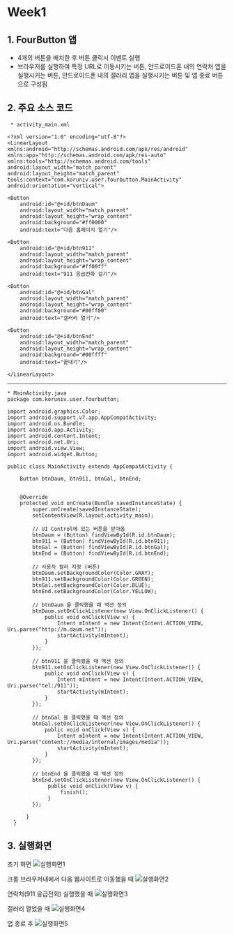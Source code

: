 # Week1

## 1. FourButton 앱
* 4개의 버튼을 배치한 후 버튼 클릭시 이벤트 실행
* 브라우저를 실행하여 특정 URL로 이동시키는 버튼, 안드로이드폰 내의 연락처 앱을 실행시키는 버튼, 안드로이드폰 내의 갤러리 앱을 실행시키는 버튼 및 앱 종료 버튼으로 구성됨

## 2. 주요 소스 코드

     * activity_main.xml

    <?xml version="1.0" encoding="utf-8"?>
    <LinearLayout xmlns:android="http://schemas.android.com/apk/res/android"
    xmlns:app="http://schemas.android.com/apk/res-auto"
    xmlns:tools="http://schemas.android.com/tools"
    android:layout_width="match_parent"
    android:layout_height="match_parent"
    tools:context="com.koruniv.user.fourbutton.MainActivity"
    android:orientation="vertical">

    <Button
        android:id="@+id/btnDaum"
        android:layout_width="match_parent"
        android:layout_height="wrap_content"
        android:background="#ff0000"
        android:text="다음 홈페이지 열기"/>

    <Button
        android:id="@+id/btn911"
        android:layout_width="match_parent"
        android:layout_height="wrap_content"
        android:background="#ff00ff"
        android:text="911 응급전화 걸기"/>

    <Button
        android:id="@+id/btnGal"
        android:layout_width="match_parent"
        android:layout_height="wrap_content"
        android:background="#00ff00"
        android:text="갤러리 열기"/>

    <Button
        android:id="@+id/btnEnd"
        android:layout_width="match_parent"
        android:layout_height="wrap_content"
        android:background="#00ffff"
        android:text="끝내기"/>

    </LinearLayout>

---

    * MainActivity.java
    package com.koruniv.user.fourbutton;

    import android.graphics.Color;
    import android.support.v7.app.AppCompatActivity;
    import android.os.Bundle;
    import android.app.Activity;
    import android.content.Intent;
    import android.net.Uri;
    import android.view.View;
    import android.widget.Button;

    public class MainActivity extends AppCompatActivity {

        Button btnDaum, btn911, btnGal, btnEnd;


        @Override
        protected void onCreate(Bundle savedInstanceState) {
            super.onCreate(savedInstanceState);
            setContentView(R.layout.activity_main);

            // UI Control에 있는 버튼을 받아옴
            btnDaum = (Button) findViewById(R.id.btnDaum);
            btn911 = (Button) findViewById(R.id.btn911);
            btnGal = (Button) findViewById(R.id.btnGal);
            btnEnd = (Button) findViewById(R.id.btnEnd);

            // 사용자 컬러 지정 (버튼)
            btnDaum.setBackgroundColor(Color.GRAY);
            btn911.setBackgroundColor(Color.GREEN);
            btnGal.setBackgroundColor(Color.BLUE);
            btnEnd.setBackgroundColor(Color.YELLOW);

            // btnDaum 을 클릭했을 때 액션 정의
            btnDaum.setOnClickListener(new View.OnClickListener() {
                public void onClick(View v) {
                    Intent mIntent = new Intent(Intent.ACTION_VIEW, Uri.parse("http://m.daum.net"));
                    startActivity(mIntent);
                }
            });

            // btn911 을 클릭했을 때 액션 정의
            btn911.setOnClickListener(new View.OnClickListener() {
                public void onClick(View v) {
                    Intent mIntent = new Intent(Intent.ACTION_VIEW, Uri.parse("tel:/911"));
                    startActivity(mIntent);
                }
            });

            // btnGal 을 클릭했을 때 액션 정의
            btnGal.setOnClickListener(new View.OnClickListener() {
                public void onClick(View v) {
                    Intent mIntent = new Intent(Intent.ACTION_VIEW, Uri.parse("content://media/internal/images/media"));
                    startActivity(mIntent);
                }
            });

            // btnEnd 을 클릭했을 때 액션 정의
            btnEnd.setOnClickListener(new View.OnClickListener() {
                 public void onClick(View v) {
                     finish();
                 }
            });

          }
      }

## 3. 실행화면

초기 화면
![실행화면1](/week1/images/fourbutton1.jpg)


크롬 브라우저내에서 다음 웹사이트로 이동했을 때
![실행화면2](/week1/images/fourbutton2.jpg)


연락처(911 응급전화) 실행했을 때
![실행화면3](/week1/images/fourbutton3.jpg)


갤러리 열었을 때
![실행화면4](/week1/images/fourbutton4.jpg)


앱 종료 후
![실행화면5](/week1/images/fourbutton5.jpg)
